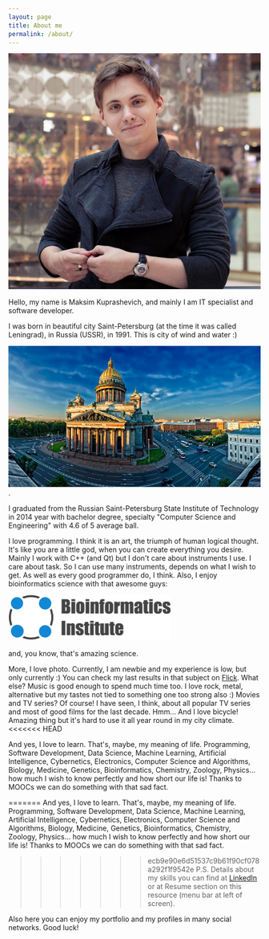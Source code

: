 ```yaml
---
layout: page
title: About me
permalink: /about/
---
```


![It's me](/images/me.png)

Hello, my name is Maksim Kuprashevich, and mainly I am IT specialist and software developer.

I was born in beautiful city Saint-Petersburg (at the time it was called Leningrad), in Russia (USSR), in 1991.
This is city of wind and water :)

![SPb](/images/saint-p.jpg).

I graduated from the Russian Saint-Petersburg State Institute of Technology in 2014 year with bachelor degree, specialty "Computer Science and Engineering" with 4.6 of 5 average ball.

I love programming. I think it is an art, the triumph of human logical thought. It's like you are a little god, when you can create everything you desire.
Mainly I work with C++ (and Qt) but I don't care about instruments I use. I care about task. So I can use many instruments, depends on what I wish to get. As well as every good programmer do, I think.
Also, I enjoy bioinformatics science with that awesome guys:

<a href="http://bioinformaticsinstitute.ru/en/"><img src="/images/logo_bi.png" width="325" height="91"></a>


and, you know, that's amazing science.

More, I love photo. Currently, I am newbie and my experience is low, but only currently :) You can check my last results in that subject on [Flick](https://www.flickr.com/photos/131639781@N06/).
What else? Music is good enough to spend much time too. I love rock, metal, alternative but my tastes not tied to something one too strong also :) Movies and TV series? Of course! I have seen, I think, about all popular TV series and most of good films for the last decade.
Hmm... And I love bicycle! Amazing thing but it's hard to use it all year round in my city climate.
<<<<<<< HEAD

And yes, I love to learn. That's, maybe, my meaning of life.
Programming, Software Development, Data Science, Machine Learning, Artificial Intelligence, Cybernetics, Electronics, Computer Science and Algorithms, Biology, Medicine, Genetics, Bioinformatics, Chemistry, Zoology, Physics... how much I wish to know perfectly and how short our life is!
Thanks to MOOCs we can do something with that sad fact.

=======
And yes, I love to learn. That's, maybe, my meaning of life.
Programming, Software Development, Data Science, Machine Learning, Artificial Intelligence, Cybernetics, Electronics, Computer Science and Algorithms, Biology, Medicine, Genetics, Bioinformatics, Chemistry, Zoology, Physics... how much I wish to know perfectly and how short our life is!
Thanks to MOOCs we can do something with that sad fact.

>>>>>>> ecb9e90e6d51537c9b61f90cf078a292f1f9542e
P.S. Details about my skills you can find at [LinkedIn](https://www.linkedin.com/pub/maksim-kuprashevich/80/a96/183) or at Resume section on this resource (menu bar at left of screen).

Also here you can enjoy my portfolio and my profiles in many social networks. Good luck!